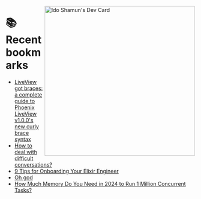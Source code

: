 <a href="https://app.daily.dev/idoshamun"><img src="https://api.daily.dev/devcards/v2/28849d86070e4c099c877ab6837c61f0.png?type=default&r=auy" align="right" width="400" alt="Ido Shamun's Dev Card"/></a>

# 📚 Recent bookmarks
<!-- BOOKMARKS:START -->
- [LiveView got braces: a complete guide to Phoenix LiveView v1.0.0&#39;s new curly brace syntax](https://app.daily.dev/posts/PcLqLlo5F?utm_source=rss&utm_medium=bookmarks&utm_campaign=28849d86070e4c099c877ab6837c61f0)
- [How to deal with difficult conversations?](https://app.daily.dev/posts/Mj0mPhZOI?utm_source=rss&utm_medium=bookmarks&utm_campaign=28849d86070e4c099c877ab6837c61f0)
- [9 Tips for Onboarding Your Elixir Engineer](https://app.daily.dev/posts/jekJiyh8r?utm_source=rss&utm_medium=bookmarks&utm_campaign=28849d86070e4c099c877ab6837c61f0)
- [Oh god](https://app.daily.dev/posts/HIQFCWVPh?utm_source=rss&utm_medium=bookmarks&utm_campaign=28849d86070e4c099c877ab6837c61f0)
- [How Much Memory Do You Need in 2024 to Run 1 Million Concurrent Tasks?](https://app.daily.dev/posts/MslEg168l?utm_source=rss&utm_medium=bookmarks&utm_campaign=28849d86070e4c099c877ab6837c61f0)
<!-- BOOKMARKS:END -->

